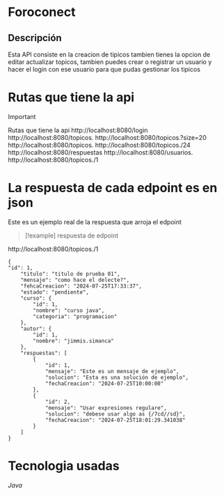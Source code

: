 # Foroconect

## Descripción
Esta API consiste en la creacion de tipicos tambien tienes la opcion de editar actualizar topicos, tambien puedes crear o registrar un usuario y hacer el login con ese usuario para que pudas gestionar los tipicos

# Rutas que tiene la api
 > [!IMPORTANT]
>  Rutas que tiene la api
> http://localhost:8080/login
http://localhost:8080/topicos.
http://localhost:8080/topicos.?size=20
http://localhost:8080/topicos.
http://localhost:8080/topicos./24
http://localhost:8080/respuestas
http://localhost:8080/usuarios.
http://localhost:8080/topicos./1

# La respuesta de cada edpoint es en json
Este es un ejemplo real de la respuesta que arroja el edpoint
>[!example]
>respuesta de edpoint

http://localhost:8080/topicos./1
```
{
"id": 1,
	"titulo": "titulo de prueba 01",
	"mensaje": "como hace el delecte?",
	"fehcaCreacion": "2024-07-25T17:33:37",
	"estado": "pendiente",
	"curso": {
		"id": 1,
		"nombre": "curso java",
		"categoria": "programacion"
	},
	"autor": {
		"id": 1,
		"nombre": "jimmis.simanca"
	},
	"respuestas": [
		{
			"id": 1,
			"mensaje": "Este es un mensaje de ejemplo",
			"solucion": "Esta es una solución de ejemplo",
			"fechaCreacion": "2024-07-25T10:00:00"
		},
		{
			"id": 2,
			"mensaje": "Usar expresiones regulare",
			"solucion": "debese usar algo as {/7cd//sd}",
			"fechaCreacion": "2024-07-25T18:01:29.341038"
		}
	]
}
```

# Tecnologia usadas
<i class="material-icons">Java</i>
